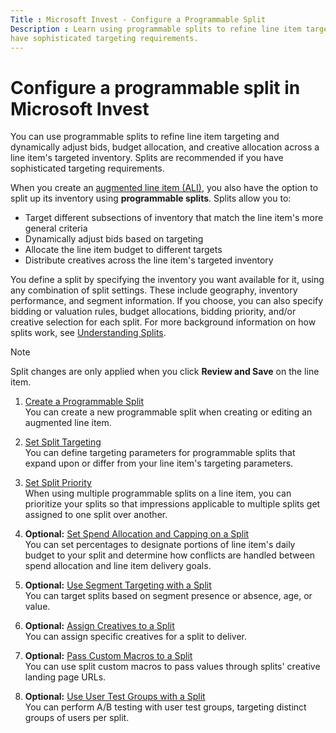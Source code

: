 ```yaml
---
Title : Microsoft Invest - Configure a Programmable Split
Description : Learn using programmable splits to refine line item targeting and dynamically adjust bids, budget allocation, and creative allocation across a line item's targeted inventory. Splits are recommended if you
have sophisticated targeting requirements. 
---
```



# Configure a programmable split in Microsoft Invest

You can use programmable splits to refine line item targeting and
dynamically adjust bids, budget allocation, and creative allocation
across a line item's targeted inventory. Splits are recommended if you
have sophisticated targeting requirements.

When you create an
[augmented line item (ALI)](create-an-augmented-line-item-ali.md), you also have the option to split up its inventory
using **programmable splits**. Splits allow you to:

- Target different subsections of inventory that match the line item's
  more general criteria
- Dynamically adjust bids based on targeting
- Allocate the line item budget to different targets
- Distribute creatives across the line item's targeted inventory

You define a split by specifying the inventory you want available for
it, using any combination of split settings. These include geography,
inventory performance, and segment information. If you choose, you can
also specify bidding or valuation rules, budget allocations, bidding
priority, and/or creative selection for each split. For more background
information on how splits work, see
[Understanding
Splits](understanding-splits.md).

> [!NOTE]
> Split changes are only applied when you click **Review and Save** on the line item.

1. [Create a Programmable Split](create-a-programmable-split.md)<br>                                                         You can create a new programmable split when creating or     editing an augmented line item.

2. [Set Split Targeting](set-split-targeting.md) <br>
    You can define targeting parameters for programmable splits that
    expand upon or differ from your line item's targeting parameters.

3. [Set Split Priority](set-split-priority.md)<br>
    When using multiple programmable splits on a line item, you can
    prioritize your splits so that impressions applicable to multiple
    splits get assigned to one split over another.

4. **Optional:**
    [Set Spend Allocation and Capping on a Split](set-spend-allocation-and-capping-on-a-split.md)<br>
    You can set percentages to designate portions of line item's daily
    budget to your split and determine how conflicts are handled between
    spend allocation and line item delivery goals.

5. **Optional:**
    [Use Segment Targeting with a Split](use-segment-targeting-with-a-split.md)<br>
    You can target splits based on segment presence or absence, age, or
    value.

6. **Optional:**
    [Assign Creatives to a Split](assign-creatives-to-a-split.md)<br>
    You can assign specific creatives for a split to deliver.

7. **Optional:**
    [Pass Custom Macros to a Split](pass-custom-macros-to-a-split.md)<br>
    You can use split custom macros to pass values through splits'
    creative landing page URLs.

8. **Optional:**
    [Use User Test Groups with a Split](use-user-test-groups-with-a-split.md)<br>
    You can perform A/B testing with user test groups, targeting
    distinct groups of users per split.
